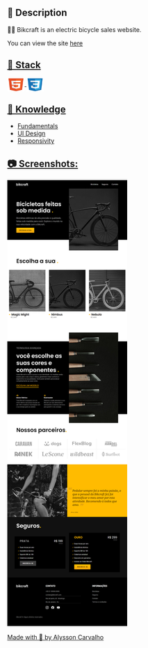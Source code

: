 <h2>🔖 Description</h2>
<p>🚴‍♀️ Bikcraft is an electric bicycle sales website.</p>
<p>You can view the site <a href="https://bikcraft-alyssoncarval.vercel.app/" target="_blank">here</p>

<h2>🚀 Stack</h2>
<div style="display: inline_block">
  <img align="center" alt="Alysson-HTML" height="30" width="40" src="https://raw.githubusercontent.com/devicons/devicon/master/icons/html5/html5-original.svg">
  <img align="center" alt="Alysson-CSS" height="30" width="40" src="https://raw.githubusercontent.com/devicons/devicon/master/icons/css3/css3-original.svg">
</div>

<h2>📌 Knowledge</h2>
<ul>
    <li>Fundamentals</li>
    <li>UI Design</li>
    <li>Responsivity</li>
</ul>

<h2>📷 Screenshots:</h2>

<img src="/img/screenshot.png">


Made with 🤍 by <a href="https://github.com/alyssoncarval/" target="_blank">Alysson Carvalho</a></p>
